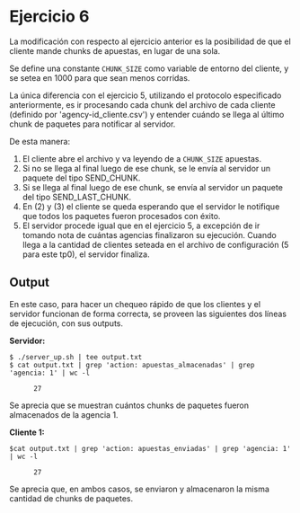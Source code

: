 # Ejercicio 6

La modificación con respecto al ejercicio anterior es la posibilidad de que el cliente mande chunks de apuestas, en lugar de una sola.

Se define una constante `CHUNK_SIZE` como variable de entorno del cliente, y se setea en 1000 para que sean menos corridas.

La única diferencia con el ejercicio 5, utilizando el protocolo especificado anteriormente, es ir procesando cada chunk del archivo de cada cliente (definido por 'agency-id_cliente.csv') y entender cuándo se llega al último chunk de paquetes para notificar al servidor.

De esta manera:
1. El cliente abre el archivo y va leyendo de a `CHUNK_SIZE` apuestas.
2. Si no se llega al final luego de ese chunk, se le envía al servidor un paquete del tipo SEND_CHUNK.
3. Si se llega al final luego de ese chunk, se envía al servidor un paquete del tipo SEND_LAST_CHUNK.
4. En (2) y (3) el cliente se queda esperando que el servidor le notifique que todos los paquetes fueron procesados con éxito.
5. El servidor procede igual que en el ejercicio 5, a excepción de ir tomando nota de cuántas agencias finalizaron su ejecución. Cuando llega a la cantidad de clientes seteada en el archivo de configuración (5 para este tp0), el servidor finaliza.

## Output
En este caso, para hacer un chequeo rápido de que los clientes y el servidor funcionan de forma correcta, se proveen las siguientes dos líneas de ejecución, con sus outputs.

**Servidor:**
```shell
$ ./server_up.sh | tee output.txt
$ cat output.txt | grep 'action: apuestas_almacenadas' | grep 'agencia: 1' | wc -l

      27
```

Se aprecia que se muestran cuántos chunks de paquetes fueron almacenados de la agencia 1.

**Cliente 1:**
```shell
$cat output.txt | grep 'action: apuestas_enviadas' | grep 'agencia: 1' | wc -l

      27
```

Se aprecia que, en ambos casos, se enviaron y almacenaron la misma cantidad de chunks de paquetes.